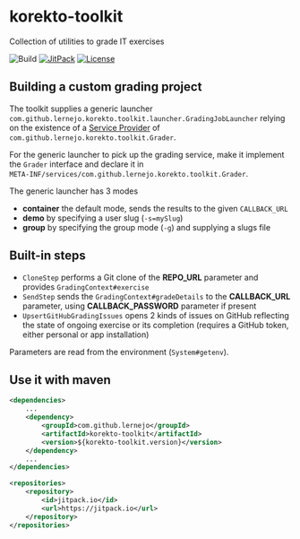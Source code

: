 # korekto-toolkit

Collection of utilities to grade IT exercises

![Build](https://github.com/lernejo/korekto-toolkit/workflows/Build/badge.svg)
[![JitPack](https://jitpack.io/v/lernejo/korekto-toolkit.svg)](https://jitpack.io/#lernejo/korekto-toolkit)
[![License](https://img.shields.io/github/license/lernejo/korekto-toolkit.svg)](https://opensource.org/licenses/Apache-2.0)

## Building a custom grading project

The toolkit supplies a generic launcher `com.github.lernejo.korekto.toolkit.launcher.GradingJobLauncher` relying on the
existence of a [Service Provider](https://docs.oracle.com/javase/9/docs/api/java/util/ServiceLoader.html)
of `com.github.lernejo.korekto.toolkit.Grader`.

For the generic launcher to pick up the grading service, make it implement the `Grader` interface and declare it in  
`META-INF/services/com.github.lernejo.korekto.toolkit.Grader`.

The generic launcher has 3 modes

* **container** the default mode, sends the results to the given `CALLBACK_URL`
* **demo** by specifying a user slug (`-s=mySlug`)
* **group** by specifying the group mode (`-g`) and supplying a slugs file

## Built-in steps

* `CloneStep` performs a Git clone of the **REPO_URL** parameter and provides `GradingContext#exercise`
* `SendStep` sends the `GradingContext#gradeDetails` to the **CALLBACK_URL** parameter, using **CALLBACK_PASSWORD**
  parameter if present
* `UpsertGitHubGradingIssues` opens 2 kinds of issues on GitHub reflecting the state of ongoing exercise or its
  completion (requires a GitHub token, either personal or app installation)

Parameters are read from the environment (`System#getenv`).

## Use it with maven

```xml
<dependencies>
    ...
    <dependency>
        <groupId>com.github.lernejo</groupId>
        <artifactId>korekto-toolkit</artifactId>
        <version>${korekto-toolkit.version}</version>
    </dependency>
    ...
</dependencies>

<repositories>
    <repository>
        <id>jitpack.io</id>
        <url>https://jitpack.io</url>
    </repository>
</repositories>
```
